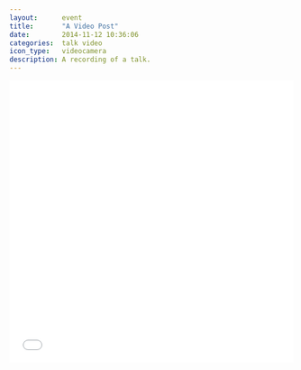 ```yaml
---
layout:      event
title:       "A Video Post"
date:        2014-11-12 10:36:06
categories:  talk video
icon_type:   videocamera
description: A recording of a talk.
---
```


<iframe width="100%" height="500" src="//www.youtube.com/embed/FJJ8hWDXWGs" frameborder="0" allowfullscreen></iframe>

